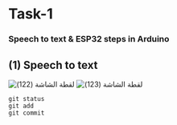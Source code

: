 # Task-1
### Speech to text &amp; ESP32 steps in Arduino

## (1) Speech to text
![‏‏لقطة الشاشة (122)](https://user-images.githubusercontent.com/108306624/178944532-90af3ed7-24b8-4109-8620-2a93845878ca.png)
![‏‏لقطة الشاشة (123)](https://user-images.githubusercontent.com/108306624/178944538-4dfb8a62-0554-4fd6-b9d5-469830403307.png)


```
git status
git add
git commit
```
